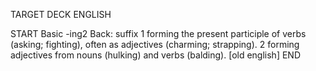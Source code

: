 TARGET DECK
ENGLISH

START
Basic
-ing2
Back: suffix 1 forming the present participle of verbs (asking; fighting), often as adjectives (charming; strapping). 2 forming adjectives from nouns (hulking) and verbs (balding). [old english]
END
